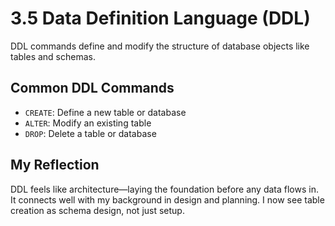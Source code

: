 # 3.5 Data Definition Language (DDL)

DDL commands define and modify the structure of database objects like tables and schemas.

## Common DDL Commands
- `CREATE`: Define a new table or database
- `ALTER`: Modify an existing table
- `DROP`: Delete a table or database

## My Reflection
DDL feels like architecture—laying the foundation before any data flows in. It connects well with my background in design and planning. I now see table creation as schema design, not just setup.
